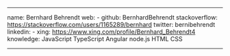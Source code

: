 ___
name:           Bernhard Behrendt
web:            -
github:         BernhardBehrendt
stackoverflow:  https://stackoverflow.com/users/1165289/bernhard
twitter:        bernibehrendt
linkedin:       -
xing:           https://www.xing.com/profile/Bernhard_Behrendt4
knowledge:      JavaScript TypeScript Angular node.js HTML CSS
___

